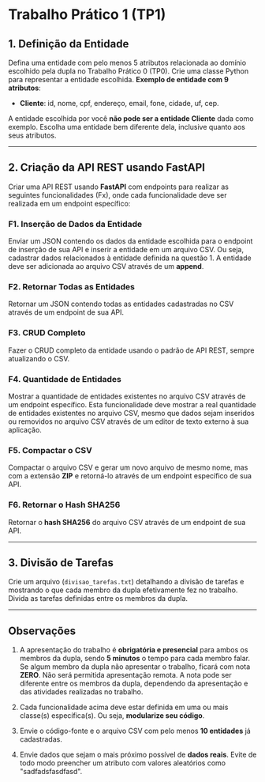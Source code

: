 # Trabalho Prático 1 (TP1)

## 1. Definição da Entidade

Defina uma entidade com pelo menos 5 atributos relacionada ao domínio escolhido pela dupla no Trabalho Prático 0 (TP0). Crie uma classe Python para representar a entidade escolhida. **Exemplo de entidade com 9 atributos**:

- **Cliente**: id, nome, cpf, endereço, email, fone, cidade, uf, cep.

A entidade escolhida por você **não pode ser a entidade Cliente** dada como exemplo. Escolha uma entidade bem diferente dela, inclusive quanto aos seus atributos.

---

## 2. Criação da API REST usando FastAPI

Criar uma API REST usando **FastAPI** com endpoints para realizar as seguintes funcionalidades (Fx), onde cada funcionalidade deve ser realizada em um endpoint específico:

### F1. Inserção de Dados da Entidade

Enviar um JSON contendo os dados da entidade escolhida para o endpoint de inserção de sua API e inserir a entidade em um arquivo CSV. Ou seja, cadastrar dados relacionados à entidade definida na questão 1. A entidade deve ser adicionada ao arquivo CSV através de um **append**.

### F2. Retornar Todas as Entidades

Retornar um JSON contendo todas as entidades cadastradas no CSV através de um endpoint de sua API.

### F3. CRUD Completo

Fazer o CRUD completo da entidade usando o padrão de API REST, sempre atualizando o CSV.

### F4. Quantidade de Entidades

Mostrar a quantidade de entidades existentes no arquivo CSV através de um endpoint específico. Esta funcionalidade deve mostrar a real quantidade de entidades existentes no arquivo CSV, mesmo que dados sejam inseridos ou removidos no arquivo CSV através de um editor de texto externo à sua aplicação.

### F5. Compactar o CSV

Compactar o arquivo CSV e gerar um novo arquivo de mesmo nome, mas com a extensão **ZIP** e retorná-lo através de um endpoint específico de sua API.

### F6. Retornar o Hash SHA256

Retornar o **hash SHA256** do arquivo CSV através de um endpoint de sua API.

---

## 3. Divisão de Tarefas

Crie um arquivo (`divisao_tarefas.txt`) detalhando a divisão de tarefas e mostrando o que cada membro da dupla efetivamente fez no trabalho. Divida as tarefas definidas entre os membros da dupla.

---

## Observações

1. A apresentação do trabalho é **obrigatória e presencial** para ambos os membros da dupla, sendo **5 minutos** o tempo para cada membro falar. Se algum membro da dupla não apresentar o trabalho, ficará com nota **ZERO**. Não será permitida apresentação remota. A nota pode ser diferente entre os membros da dupla, dependendo da apresentação e das atividades realizadas no trabalho.

2. Cada funcionalidade acima deve estar definida em uma ou mais classe(s) específica(s). Ou seja, **modularize seu código**.

3. Envie o código-fonte e o arquivo CSV com pelo menos **10 entidades** já cadastradas.

4. Envie dados que sejam o mais próximo possível de **dados reais**. Evite de todo modo preencher um atributo com valores aleatórios como "sadfadsfasdfasd".
